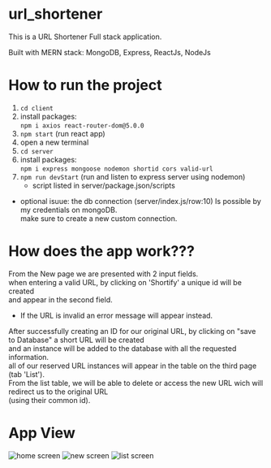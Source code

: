 # url_shortener

This is a URL Shortener Full stack application.</br>

Built with MERN stack: MongoDB, Express, ReactJs, NodeJs

# How to run the project
1. `cd client`</br>
2. install packages: </br>
     `npm i axios react-router-dom@5.0.0` </br>
3. `npm start` (run react app)</br>
4. open a new terminal</br>
5. `cd server`</br>
6. install packages:</br>
     `npm i express mongoose nodemon shortid cors valid-url`</br>
7. `npm run devStart` (run and listen to express server using nodemon)</br>
    * script listed in server/package.json/scripts</br>

* optional isuue: the db connection (server/index.js/row:10) Is possible by my credentials on mongoDB.</br> make sure to create a new custom connection.</br> 

# How does the app work???
From the New page we are presented with 2 input fields.</br>
when entering a valid URL, by clicking on 'Shortify' a unique id will be created</br>
and appear in the second field. </br>
* If the URL is invalid an error message will appear instead.</br>

After successfully creating an ID for our original URL, by clicking on "save to Database" a short URL will be created</br>
and an instance will be added to the database with all the requested information.</br>
all of our reserved URL instances will appear in the table on the third page (tab 'List').</br>
From the list table, we will be able to delete or access the new URL wich will redirect us to the original URL</br>
(using their common id).</br>

# App View
![home screen](https://user-images.githubusercontent.com/51449659/187610456-c822c6f2-a56f-4baf-b2d4-da0653082f34.jpg)
![new screen](https://user-images.githubusercontent.com/51449659/187610499-3626de11-2b87-423e-a3ed-02a430a6bc97.jpg)
![list screen](https://user-images.githubusercontent.com/51449659/187610519-fb4c8a36-c9be-47d8-af08-3f9892a8ef71.jpg)
